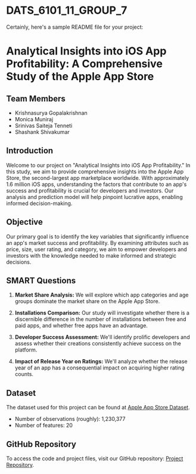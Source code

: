 # DATS_6101_11_GROUP_7
Certainly, here's a sample README file for your project:

# Analytical Insights into iOS App Profitability: A Comprehensive Study of the Apple App Store

## Team Members
- Krishnasurya Gopalakrishnan
- Monica Muniraj
- Srinivas Saiteja Tenneti
- Shashank Shivakumar

## Introduction

Welcome to our project on "Analytical Insights into iOS App Profitability." In this study, we aim to provide comprehensive insights into the Apple App Store, the second-largest app marketplace worldwide. With approximately 1.6 million iOS apps, understanding the factors that contribute to an app's success and profitability is crucial for developers and investors. Our analysis and prediction model will help pinpoint lucrative apps, enabling informed decision-making.

## Objective

Our primary goal is to identify the key variables that significantly influence an app's market success and profitability. By examining attributes such as price, size, user rating, and category, we aim to empower developers and investors with the knowledge needed to make informed and strategic decisions.

## SMART Questions

1. **Market Share Analysis:** We will explore which app categories and age groups dominate the market share on the Apple App Store.

2. **Installations Comparison:** Our study will investigate whether there is a discernible difference in the number of installations between free and paid apps, and whether free apps have an advantage.

3. **Developer Success Assessment:** We'll identify prolific developers and assess whether their creations consistently achieve success on the platform.

4. **Impact of Release Year on Ratings:** We'll analyze whether the release year of an app has a consequential impact on acquiring higher rating counts.

## Dataset

The dataset used for this project can be found at [Apple App Store Dataset](https://www.kaggle.com/datasets/gauthamp10/apple-appstore-apps).

- Number of observations (roughly): 1,230,377
- Number of features: 20

## GitHub Repository

To access the code and project files, visit our GitHub repository: [Project Repository](https://github.com/Srinivas39322/DATS_6101_11_GROUP_7).
